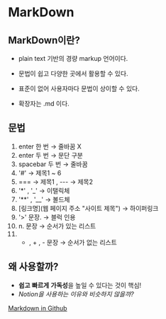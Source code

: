# MarkDown

MarkDown이란?
-------------
* plain text 기반의 경량 markup 언어이다.
- 문법이 쉽고 다양한 곳에서 활용할 수 있다.
+ 표준이 없어 사용자마다 문법이 상이할 수 있다.
* 확장자는 .md 이다.

## 문법
1. enter 한 번 → 줄바꿈 X
2. enter 두 번 → 문단 구분
3. spacebar 두 번 → 줄바꿈
4. '#' → 제목1 ~ 6
5. === → 제목1 , --- → 제목2
6. '*' , '_' → 이탤릭체
7. '**' , '__' → 볼드체
8. [링크명](웹 페이지 주소 "사이트 제목") → 하이퍼링크
9. '>' 문장. → 블럭 인용
10. n. 문장 → 순서가 있는 리스트
11. * , + , - 문장 → 순서가 없는 리스트

왜 사용할까?
-------------
- **쉽고** __빠르게__ **가독성**을 높일 수 있다는 것이 핵심!
- *Notion을 사용하는 이유와 비슷하지 않을까?*

[Markdown in Github](https://gist.github.com/ihoneymon/652be052a0727ad59601)
